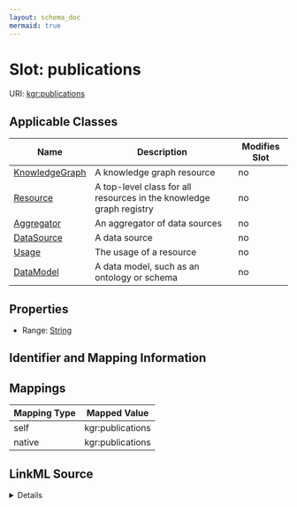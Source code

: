 ```yaml
---
layout: schema_doc
mermaid: true
---
```




# Slot: publications



URI: [kgr:publications](https://w3id.org/bridge2ai/data-sheets-schema/publications)



<!-- no inheritance hierarchy -->





## Applicable Classes

| Name | Description | Modifies Slot |
| --- | --- | --- |
| [KnowledgeGraph](KnowledgeGraph.html) | A knowledge graph resource |  no  |
| [Resource](Resource.html) | A top-level class for all resources in the knowledge graph registry |  no  |
| [Aggregator](Aggregator.html) | An aggregator of data sources |  no  |
| [DataSource](DataSource.html) | A data source |  no  |
| [Usage](Usage.html) | The usage of a resource |  no  |
| [DataModel](DataModel.html) | A data model, such as an ontology or schema |  no  |







## Properties

* Range: [String](String.html)





## Identifier and Mapping Information








## Mappings

| Mapping Type | Mapped Value |
| ---  | ---  |
| self | kgr:publications |
| native | kgr:publications |




## LinkML Source

<details>
```yaml
name: publications
alias: publications
domain_of:
- Resource
- Usage
range: string

```
</details>
